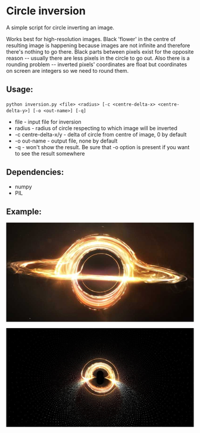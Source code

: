 # Circle inversion
A simple script for circle inverting an image.

Works best for high-resolution images. Black 'flower' in the centre of resulting image is happening because images are not infinite and therefore there's nothing to go there. Black parts between pixels exist for the opposite reason -- usually there are less pixels in the circle to go out. Also there is a rounding problem -- inverted pixels' coordinates are float but coordinates on screen are integers so we need to round them.

## Usage:
`python inversion.py <file> <radius> [-c <centre-delta-x> <centre-delta-y>] [-o <out-name>] [-q]`
* file - input file for inversion
* radius - radius of circle respecting to which image will be inverted
* -c centre-delta-x/y - delta of circle from centre of image, 0 by default
* -o out-name - output file, none by default
* -q - won't show the result. Be sure that -o option is present if you want to see the result somewhere

## Dependencies:
* numpy
* PIL

## Example:

![Before](https://github.com/NewUserKK/circle-inversion/blob/master/example/blackhole.jpg)

![After (radius = 80)](https://github.com/NewUserKK/circle-inversion/blob/master/example/inverted.jpg)
